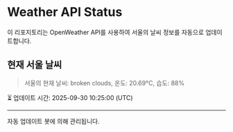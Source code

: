 
# Weather API Status

이 리포지토리는 OpenWeather API를 사용하여 서울의 날씨 정보를 자동으로 업데이트합니다.

## 현재 서울 날씨
> 서울의 현재 날씨: broken clouds, 온도: 20.69°C, 습도: 88%

⏳ 업데이트 시간: 2025-09-30 10:25:00 (UTC)

---
자동 업데이트 봇에 의해 관리됩니다.

